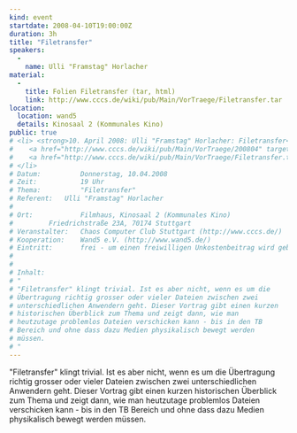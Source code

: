 ```yaml
---
kind: event
startdate: 2008-04-10T19:00:00Z
duration: 3h
title: "Filetransfer"
speakers:
  -
    name: Ulli "Framstag" Horlacher
material:
  -
    title: Folien Filetransfer (tar, html)
    link: http://www.cccs.de/wiki/pub/Main/VorTraege/Filetransfer.tar
location:
  location: wand5
  details: Kinosaal 2 (Kommunales Kino)
public: true
# <li> <strong>10. April 2008: Ulli "Framstag" Horlacher: Filetransfer</strong> <br>
#    <a href="http://www.cccs.de/wiki/pub/Main/VorTraege/200804" target="_top">Pressetext 04/2008</a> <br>
#    <a href="http://www.cccs.de/wiki/pub/Main/VorTraege/Filetransfer.tar" target="_top">Folien Filetransfer (tar, html)</a>
# </li>
# Datum:          Donnerstag, 10.04.2008
# Zeit:           19 Uhr
# Thema:          "Filetransfer"
# Referent:	  Ulli "Framstag" Horlacher
#
# Ort:            Filmhaus, Kinosaal 2 (Kommunales Kino)
# 		  Friedrichstraße 23A, 70174 Stuttgart
# Veranstalter:   Chaos Computer Club Stuttgart (http://www.cccs.de/)
# Kooperation:    Wand5 e.V. (http://www.wand5.de/)
# Eintritt:       frei - um einen freiwilligen Unkostenbeitrag wird gebeten.
#
#
# Inhalt:
# "
# "Filetransfer" klingt trivial. Ist es aber nicht, wenn es um die
# Übertragung richtig grosser oder vieler Dateien zwischen zwei
# unterschiedlichen Anwendern geht. Dieser Vortrag gibt einen kurzen
# historischen Überblick zum Thema und zeigt dann, wie man
# heutzutage problemlos Dateien verschicken kann - bis in den TB
# Bereich und ohne dass dazu Medien physikalisch bewegt werden
# müssen.
# "
---
```

"Filetransfer" klingt trivial. Ist es aber nicht, wenn es um die
Übertragung richtig grosser oder vieler Dateien zwischen zwei
unterschiedlichen Anwendern geht. Dieser Vortrag gibt einen kurzen
historischen Überblick zum Thema und zeigt dann, wie man
heutzutage problemlos Dateien verschicken kann - bis in den TB
Bereich und ohne dass dazu Medien physikalisch bewegt werden
müssen.
